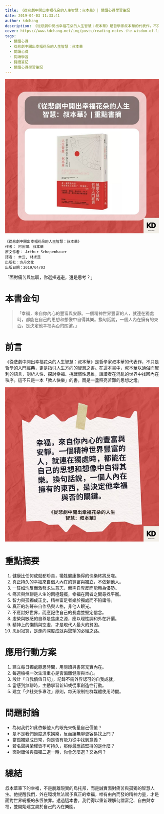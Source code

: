 ```yaml
---
title: 《從悲劇中開出幸福花朵的人生智慧：叔本華》| 閱讀心得學習筆記
date: 2019-04-03 11:33:41
author: kdchang
description: 《從悲劇中開出幸福花朵的人生智慧：叔本華》是哲學家叔本華的代表作，不只是哲學的入門經典，更是指引人生方向的智慧之書。在這本書中，叔本華以通俗而犀利的語言，剖析人性、探討幸福、挑戰慣性思維，讓讀者在混亂的世界中找回內在秩序。這不只是一本「教人快樂」的書，而是一盞照亮苦難的思想之燈。
cover: https://www.kdchang.net/img/posts/reading-notes-the-wisdom-of-life-that-blossoms-happiness-from-tragedy-schopenhauer-1.jpg
tags:
  - 閱讀心得
  - 從悲劇中開出幸福花朵的人生智慧：叔本華
  - 閱讀心得
  - 閱讀學習
  - 閱讀筆記
  - 閱讀心得學習筆記
---
```


![](img/posts/reading-notes-the-wisdom-of-life-that-blossoms-happiness-from-tragedy-schopenhauer-1.jpg)

```
《從悲劇中開出幸福花朵的人生智慧：叔本華》
作者： 阿圖爾．叔本華
原文作者： Arthur Schopenhauer
譯者： 木云, 林求是
出版社：方舟文化
出版日期：2019/04/03
```

「面對痛苦與無聊，你選擇逃避，還是思考？」

# 本書金句

> 「幸福，來自你內心的豐富與安靜。一個精神世界豐富的人，就連在獨處時，都能在自己的思想和想像中自得其樂。換句話說，一個人內在擁有的東西，是決定他幸福與否的關鍵。」

# 前言

《從悲劇中開出幸福花朵的人生智慧：叔本華》是哲學家叔本華的代表作，不只是哲學的入門經典，更是指引人生方向的智慧之書。在這本書中，叔本華以通俗而犀利的語言，剖析人性、探討幸福、挑戰慣性思維，讓讀者在混亂的世界中找回內在秩序。這不只是一本「教人快樂」的書，而是一盞照亮苦難的思想之燈。

![](img/posts/reading-notes-the-wisdom-of-life-that-blossoms-happiness-from-tragedy-schopenhauer-2.jpg)

# 重點摘要

1. 健康比任何成就都珍貴，犧牲健康換得的快樂終將反噬。
2. 真正持久的幸福來自個人內在的豐富與獨立，不依賴他人。
3. 一貧如洗反而激發求生意志，無需自卑反而能轉為優勢。
4. 痛苦與無聊是人生的兩極鐘擺，幸福在兩者之間尋找平衡。
5. 智力與孤獨成正比，精神富足者樂於獨處而不陷庸俗。
6. 真正的名聲來自作品與人格，非他人眼光。
7. 不應討好世界，而應記住自己的長處並堅定信念。
8. 虛榮與敏感的自尊是焦慮之源，應以理性調和外在評價。
9. 精神上的懶惰與空虛，才是現代人最大的貧困。
10. 忍耐寂寞，是走向深度成就與聲望的必經之路。

# 應用行動方案

1. 建立每日獨處靜思時間，用閱讀與書寫充實內在。
2. 每週檢視一次生活重心是否偏離健康與本心。
3. 設計「自我價值日記」，記錄不需外界認可的自我成就。
4. 當感到無聊時，主動學習新知或從事創造性行動。
5. 建立「少社交多專注」原則，每天限制社群媒體使用時間。

# 問題討論

- 為何我們如此依賴他人的眼光來衡量自己價值？
- 是不是我們過度追求娛樂，反而讓無聊更容易找上門？
- 當孤獨變成日常，你是否有能力從中找到意義？
- 若名聲與榮耀皆不可持久，那你最應該堅持的是什麼？
- 面對庸俗與孤獨二選一時，你會怎麼選？又為何？

# 總結

叔本華筆下的幸福，不是脫離現實的烏托邦，而是誠實面對痛苦與孤獨的智慧人生。他提醒我們，外在環境無法賦予真正的幸福，唯有由內而發的精神力量，才是面對世界紛擾的永恆依靠。透過這本書，我們得以重新理解何謂富足、自由與幸福，並開始建立屬於自己的內在樂園。
